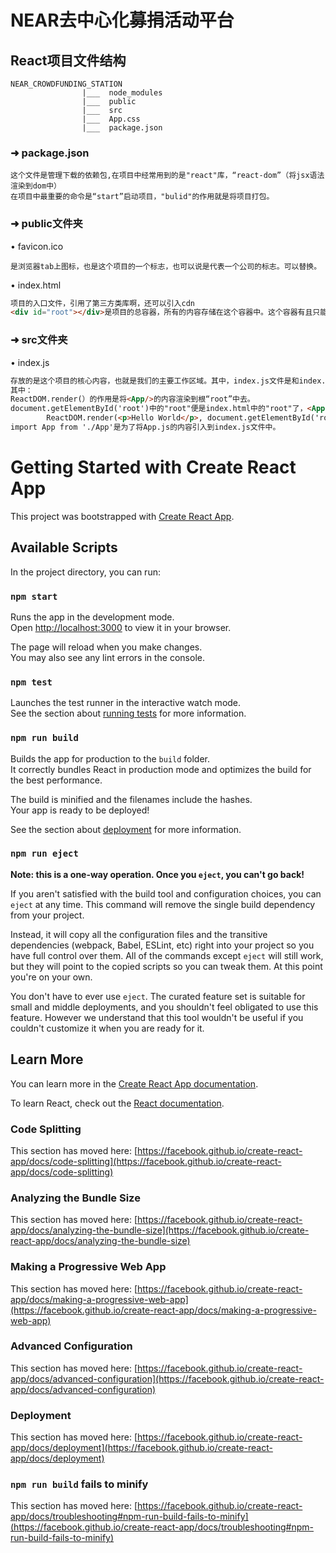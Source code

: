 # NEAR去中心化募捐活动平台
## React项目文件结构
```shell
NEAR_CROWDFUNDING_STATION
                |___  node_modules
                |___  public
                |___  src
                |___  App.css
                |___  package.json

```

### ➜ package.json
```shell
这个文件是管理下载的依赖包,在项目中经常用到的是"react"库，“react-dom”（将jsx语法渲染到dom中）
在项目中最重要的命令是“start”启动项目，"bulid"的作用就是将项目打包。
``` 

### ➜ public文件夹
• favicon.ico
```shell
是浏览器tab上图标，也是这个项目的一个标志，也可以说是代表一个公司的标志。可以替换。
```
• index.html
```html
项目的入口文件，引用了第三方类库啊，还可以引入cdn
<div id="root"></div>是项目的总容器，所有的内容存储在这个容器中。这个容器有且只能有一个。
```

### ➜ src文件夹
• index.js
```html
存放的是这个项目的核心内容，也就是我们的主要工作区域。其中，index.js文件是和index.html进行关联的文件的唯一接口。
其中：
ReactDOM.render(）的作用是将<App/>的内容渲染到根“root”中去。
document.getElementById('root')中的"root"便是index.html中的"root"了，<App />便是引用页面内容了。在这里，<App />也可以写一些内容(结构,样式,逻辑)是整个项目的根组件。比如:
        ReactDOM.render(<p>Hello World</p>, document.getElementById('root'));
import App from './App'是为了将App.js的内容引入到index.js文件中。
```




# Getting Started with Create React App

This project was bootstrapped with [Create React App](https://github.com/facebook/create-react-app).

## Available Scripts

In the project directory, you can run:

### `npm start`

Runs the app in the development mode.\
Open [http://localhost:3000](http://localhost:3000) to view it in your browser.

The page will reload when you make changes.\
You may also see any lint errors in the console.

### `npm test`

Launches the test runner in the interactive watch mode.\
See the section about [running tests](https://facebook.github.io/create-react-app/docs/running-tests) for more information.

### `npm run build`

Builds the app for production to the `build` folder.\
It correctly bundles React in production mode and optimizes the build for the best performance.

The build is minified and the filenames include the hashes.\
Your app is ready to be deployed!

See the section about [deployment](https://facebook.github.io/create-react-app/docs/deployment) for more information.

### `npm run eject`

**Note: this is a one-way operation. Once you `eject`, you can't go back!**

If you aren't satisfied with the build tool and configuration choices, you can `eject` at any time. This command will remove the single build dependency from your project.

Instead, it will copy all the configuration files and the transitive dependencies (webpack, Babel, ESLint, etc) right into your project so you have full control over them. All of the commands except `eject` will still work, but they will point to the copied scripts so you can tweak them. At this point you're on your own.

You don't have to ever use `eject`. The curated feature set is suitable for small and middle deployments, and you shouldn't feel obligated to use this feature. However we understand that this tool wouldn't be useful if you couldn't customize it when you are ready for it.

## Learn More

You can learn more in the [Create React App documentation](https://facebook.github.io/create-react-app/docs/getting-started).

To learn React, check out the [React documentation](https://reactjs.org/).

### Code Splitting

This section has moved here: [https://facebook.github.io/create-react-app/docs/code-splitting](https://facebook.github.io/create-react-app/docs/code-splitting)

### Analyzing the Bundle Size

This section has moved here: [https://facebook.github.io/create-react-app/docs/analyzing-the-bundle-size](https://facebook.github.io/create-react-app/docs/analyzing-the-bundle-size)

### Making a Progressive Web App

This section has moved here: [https://facebook.github.io/create-react-app/docs/making-a-progressive-web-app](https://facebook.github.io/create-react-app/docs/making-a-progressive-web-app)

### Advanced Configuration

This section has moved here: [https://facebook.github.io/create-react-app/docs/advanced-configuration](https://facebook.github.io/create-react-app/docs/advanced-configuration)

### Deployment

This section has moved here: [https://facebook.github.io/create-react-app/docs/deployment](https://facebook.github.io/create-react-app/docs/deployment)

### `npm run build` fails to minify

This section has moved here: [https://facebook.github.io/create-react-app/docs/troubleshooting#npm-run-build-fails-to-minify](https://facebook.github.io/create-react-app/docs/troubleshooting#npm-run-build-fails-to-minify)
